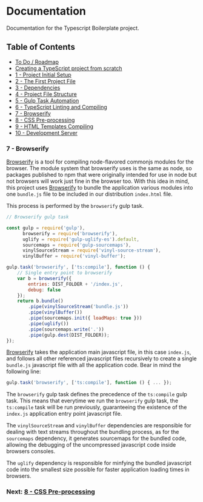 # Documentation

Documentation for the Typescript Boilerplate project.


## Table of Contents

*  [To Do / Roadmap](index.md#roadmap)
*  [Creating a TypeScript project from scratch](index.md#creating-project)
*  [1 - Project Initial Setup](index.md#initial-setup)
*  [2 - The First Project File](index.md#first-file)
*  [3 - Dependencies](chapter2.html#dependencies)
*  [4 - Project File Structure](chapter3.html#file-structure)
*  [5 - Gulp Task Automation](chapter4.html#task-automation)
*  [6 - TypeScript Linting and Compiling](chapter5.html#typescript)
*  [7 - Browserify](#browserify)
*  [8 - CSS Pre-processing](chapter7.html#sass)
*  [9 - HTML Templates Compiling](chapter8.html#handlebars)
*  [10 - Development Server](chapter9.html#browser-sync)


### 7 - Browserify <a name="browserify">

[Browserify](https://github.com/browserify/browserify)
is a tool for compiling node-flavored commonjs modules for the browser. The module system that browserify 
uses is the same as node, so packages published to npm that were originally intended for use in node but 
not browsers will work just fine in the browser too. With this idea in mind, this project uses 
[Browserify](https://github.com/browserify/browserify) to bundle the 
application various modules into one `bundle.js` file to be included in our distribution `index.html` file.

This process is performed by the `browserify` gulp task.

```javascript
// Browserify gulp task

const gulp = require('gulp'),
      browserify = require('browserify'),
      uglify = require('gulp-uglify-es').default,
      sourcemaps = require('gulp-sourcemaps'),
      vinylSourceStream = require('vinyl-source-stream'),
      vinylBuffer = require('vinyl-buffer');

gulp.task('browserify', ['ts:compile'], function () {
    // Single entry point to browserify
    var b = browserify({
        entries: DIST_FOLDER + '/index.js',
        debug: false
    });
    return b.bundle()
        .pipe(vinylSourceStream('bundle.js'))
        .pipe(vinylBuffer())
        .pipe(sourcemaps.init({ loadMaps: true }))
        .pipe(uglify())
        .pipe(sourcemaps.write('.'))
        .pipe(gulp.dest(DIST_FOLDER));
});
```

[Browserify](https://github.com/browserify/browserify) takes the application
main javascript file, in this case `index.js`, and follows all other referenced javascript files recursively
to create a single `bundle.js` javascript file with all the application code. Bear in mind the following line:

```javascript
gulp.task('browserify', ['ts:compile'], function () { ... });
```

The `browserify` gulp task defines the precedence of the `ts:compile` gulp task. This means that everytime we
run the `browserify` gulp task, the `ts:compile` task will be run previously, guaranteeing the existence of the 
`index.js` application entry point javascript file.

The `vinylSourceStream` and `vinylBuffer` dependencies are responsible for dealing with text streams throughout
the bundling process, as for the `sourcemaps` dependency, it generates sourcemaps for the bundled code, allowing
the debugging of the uncompressed javascript code inside browsers consoles.

The `uglify` dependency is responsible for minfying the bundled javascript code into the smallest size possible
for faster application loading times in browsers.


### Next: [8 - CSS Pre-processing](chapter7.html#sass)
